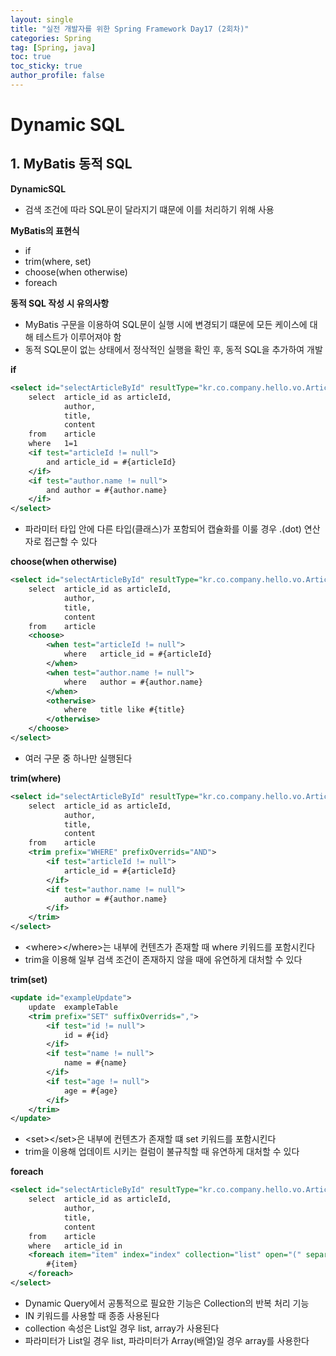 ```yaml
---
layout: single
title: "실전 개발자를 위한 Spring Framework Day17 (2회차)"
categories: Spring
tag: [Spring, java]
toc: true
toc_sticky: true
author_profile: false
---
```


# Dynamic SQL

## 1. MyBatis 동적 SQL

**DynamicSQL**

* 검색 조건에 따라 SQL문이 달라지기 떄문에 이를 처리하기 위해 사용



**MyBatis의 표현식**

* if
* trim(where, set)
* choose(when otherwise)
* foreach



**동적 SQL 작성 시 유의사항**

* MyBatis 구문을 이용하여 SQL문이 실행 시에 변경되기 떄문에 모든 케이스에 대해 테스트가 이루어져야 함
* 동적 SQL문이 없는 상태에서 정삭적인 실행을 확인 후, 동적 SQL을 추가하여 개발



**if**

```xml
<select id="selectArticleById" resultType="kr.co.company.hello.vo.Article" parameterType="string">
    select  article_id as articleId, 
            author, 
            title, 
            content
    from 	article
    where	1=1
    <if test="articleId != null">
	    and	article_id = #{articleId}
    </if>
    <if test="author.name != null">
	    and	author = #{author.name}
    </if>
</select>
```

* 파라미터 타입 안에 다른 타입(클래스)가 포함되어 캡슐화를 이룰 경우 .(dot) 연산자로 접근할 수 있다



**choose(when otherwise)**

```xml
<select id="selectArticleById" resultType="kr.co.company.hello.vo.Article" parameterType="string">
    select  article_id as articleId, 
            author, 
            title, 
            content
    from 	article
    <choose>
        <when test="articleId != null">
            where	article_id = #{articleId}
        </when>
        <when test="author.name != null">
            where	author = #{author.name}
        </when>
        <otherwise>
            where	title like #{title}
        </otherwise>
    </choose>
</select>
```

* 여러 구문 중 하나만 실행된다



**trim(where)**

```xml
<select id="selectArticleById" resultType="kr.co.company.hello.vo.Article" parameterType="string">
    select  article_id as articleId, 
            author, 
            title, 
            content
    from 	article
    <trim prefix="WHERE" prefixOverrids="AND">
        <if test="articleId != null">
            article_id = #{articleId}
        </if>
        <if test="author.name != null">
            author = #{author.name}
        </if>
    </trim>
</select>
```

* \<where>\</where>는 내부에 컨텐츠가 존재할 때 where 키워드를 포함시킨다
* trim을 이용해 일부 검색 조건이 존재하지 않을 때에 유연하게 대처할 수 있다



**trim(set)**

```xml
<update id="exampleUpdate">
	update	exampleTable
    <trim prefix="SET" suffixOverrids=",">
    	<if test="id != null">
            id = #{id}
        </if>
        <if test="name != null">
            name = #{name}
        </if>
        <if test="age != null">
            age = #{age}
        </if>
    </trim>
</update>
```

* \<set>\</set>은 내부에 컨텐츠가 존재할 떄 set 키워드를 포함시킨다
* trim을 이용해 업데이트 시키는 컬럼이 불규칙할 때 유연하게 대처할 수 있다



**foreach**

```xml
<select id="selectArticleById" resultType="kr.co.company.hello.vo.Article" parameterType="string">
    select  article_id as articleId, 
            author, 
            title, 
            content
    from 	article
    where	article_id in
    <foreach item="item" index="index" collection="list" open="(" separator="," close=")">
    	#{item}
    </foreach>
</select>
```

* Dynamic Query에서 공통적으로 필요한 기능은 Collection의 반복 처리 기능
* IN 키워드를 사용할 때 종종 사용된다
* collection 속성은 List일 경우 list, array가 사용된다
* 파라미터가 List일 경우 list, 파라미터가 Array(배열)일 경우 array를 사용한다

